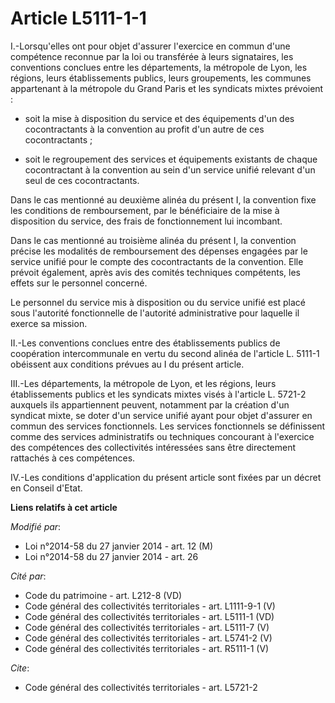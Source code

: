 # Article L5111-1-1

I.-Lorsqu'elles ont pour objet d'assurer l'exercice en commun d'une compétence reconnue par la loi ou transférée à leurs
signataires, les conventions conclues entre les départements, la métropole de Lyon, les régions, leurs établissements
publics, leurs groupements, les communes appartenant à la métropole du Grand Paris et les syndicats mixtes prévoient :

- soit la mise à disposition du service et des équipements d'un des cocontractants à la convention au profit d'un autre de
ces cocontractants ;

- soit le regroupement des services et équipements existants de chaque cocontractant à la convention au sein d'un service
unifié relevant d'un seul de ces cocontractants. 

Dans le cas mentionné au deuxième alinéa du présent I, la convention fixe les conditions de remboursement, par le
bénéficiaire de la mise à disposition du service, des frais de fonctionnement lui incombant. 

Dans le cas mentionné au troisième alinéa du présent I, la convention précise les modalités de remboursement des dépenses
engagées par le service unifié pour le compte des cocontractants de la convention. Elle prévoit également, après avis des
comités techniques compétents, les effets sur le personnel concerné. 

Le personnel du service mis à disposition ou du service unifié est placé sous l'autorité fonctionnelle de l'autorité
administrative pour laquelle il exerce sa mission. 

II.-Les conventions conclues entre des établissements publics de coopération intercommunale en vertu du second alinéa de
l'article L. 5111-1 obéissent aux conditions prévues au I du présent article. 

III.-Les départements, la métropole de Lyon, et les régions, leurs établissements publics et les syndicats mixtes visés à
l'article L. 5721-2 auxquels ils appartiennent peuvent, notamment par la création d'un syndicat mixte, se doter d'un service
unifié ayant pour objet d'assurer en commun des services fonctionnels. Les services fonctionnels se définissent comme des
services administratifs ou techniques concourant à l'exercice des compétences des collectivités intéressées sans être
directement rattachés à ces compétences. 

IV.-Les conditions d'application du présent article sont fixées par un décret en Conseil d'Etat.

**Liens relatifs à cet article**

_Modifié par_:

  - Loi n°2014-58 du 27 janvier 2014 - art. 12 (M)
  - Loi n°2014-58 du 27 janvier 2014 - art. 26

_Cité par_:

  - Code du patrimoine - art. L212-8 (VD)
  - Code général des collectivités territoriales - art. L1111-9-1 (V)
  - Code général des collectivités territoriales - art. L5111-1 (VD)
  - Code général des collectivités territoriales - art. L5111-7 (V)
  - Code général des collectivités territoriales - art. L5741-2 (V)
  - Code général des collectivités territoriales - art. R5111-1 (V)

_Cite_:

  - Code général des collectivités territoriales - art. L5721-2
